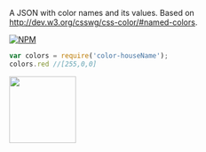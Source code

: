 A JSON with color names and its values. Based on http://dev.w3.org/csswg/css-color/#named-colors.

[![NPM](https://nodei.co/npm/color-houseName.png?mini=true)](https://nodei.co/npm/color-houseName/)


```js
var colors = require('color-houseName');
colors.red //[255,0,0]
```

<a href="LICENSE"><img src="https://upload.wikimedia.org/wikipedia/commons/0/0c/MIT_logo.svg" width="120"/></a>
